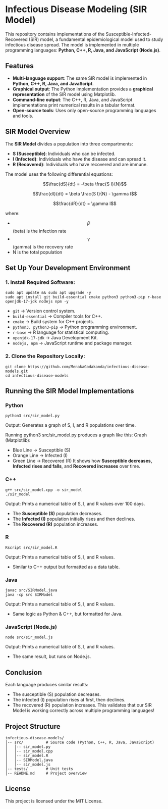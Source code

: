 # Infectious Disease Modeling (SIR Model)

This repository contains implementations of the Susceptible-Infected-Recovered (SIR) model, a fundamental epidemiological model used to study infectious disease spread. The model is implemented in multiple programming languages: **Python, C++, R, Java, and JavaScript (Node.js)**.

## Features
- **Multi-language support**: The same SIR model is implemented in **Python, C++, R, Java, and JavaScript**.
- **Graphical output**: The Python implementation provides a **graphical representation** of the SIR model using Matplotlib.
- **Command-line output**: The C++, R, Java, and JavaScript implementations print numerical results in a tabular format.
- **Open-source tools**: Uses only open-source programming languages and tools.

## SIR Model Overview
The **SIR Model** divides a population into three compartments:
- **S (Susceptible)**: Individuals who can be infected.
- **I (Infected)**: Individuals who have the disease and can spread it.
- **R (Recovered)**: Individuals who have recovered and are immune.

The model uses the following differential equations:

```math
\frac{dS}{dt} = -\beta \frac{S I}{N}
```
```math
\frac{dI}{dt} = \beta \frac{S I}{N} - \gamma I
```
```math
\frac{dR}{dt} = \gamma I
```

where:
- $$\beta$$ (beta) is the infection rate
- $$\gamma$$ (gamma) is the recovery rate
- N is the total population

## Set Up Your Development Environment

### 1. Install Required Software:
```
sudo apt update && sudo apt upgrade -y
sudo apt install git build-essential cmake python3 python3-pip r-base openjdk-17-jdk nodejs npm -y
```
- `git` → Version control system.
- `build-essential` → Compiler tools for C++.
- `cmake` → Build system for C++ projects.
- `python3, python3-pip` → Python programming environment.
- `r-base` → R language for statistical computing.
- `openjdk-17-jdk` → Java Development Kit.
- `nodejs, npm` → JavaScript runtime and package manager.

### 2. Clone the Repository Locally:
```
git clone https://github.com/MenakaGodakanda/infectious-disease-models.git
cd infectious-disease-models
```

## Running the SIR Model Implementations

### Python
```
python3 src/sir_model.py
```
Output: Generates a graph of S, I, and R populations over time.

Running python3 src/sir_model.py produces a graph like this:
Graph (Matplotlib):
- Blue Line → Susceptible (S)
- Orange Line → Infected (I)
- Green Line → Recovered (R)
It shows how **Susceptible decreases, Infected rises and falls**, and **Recovered increases** over time.

### C++
```
g++ src/sir_model.cpp -o sir_model
./sir_model
```
Output: Prints a numerical table of S, I, and R values over 100 days.

- The **Susceptible (S)** population decreases.
- The **Infected (I)** population initially rises and then declines.
- The **Recovered (R)** population increases.

### R
```
Rscript src/sir_model.R
```
Output: Prints a numerical table of S, I, and R values.

- Similar to C++ output but formatted as a data table.

### Java
```
javac src/SIRModel.java
java -cp src SIRModel
```
Output: Prints a numerical table of S, I, and R values.

- Same logic as Python & C++, but formatted for Java.

### JavaScript (Node.js)
```
node src/sir_model.js
```
Output: Prints a numerical table of S, I, and R values.

- The same result, but runs on Node.js.

## Conclusion
Each language produces similar results:
- The susceptible (S) population decreases.
- The infected (I) population rises at first, then declines.
- The recovered (R) population increases.
This validates that our SIR Model is working correctly across multiple programming languages!

## Project Structure
```
infectious-disease-models/
│-- src/          # Source code (Python, C++, R, Java, JavaScript)
│   │-- sir_model.py
│   │-- sir_model.cpp
│   │-- sir_model.R
│   │-- SIRModel.java
│   │-- sir_model.js
│-- tests/        # Unit tests
│-- README.md     # Project overview
```

## License
This project is licensed under the MIT License.
